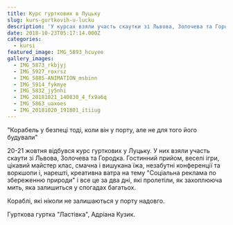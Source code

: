 ```yaml
---
title: Курс гурткових в Луцьку
slug: kurs-gurtkovih-u-lucku
description: 'У курсах взяли участь скаутки зі Львова, Золочева та Городка'
date: 2018-10-23T05:17:14.000Z
categories:
  - kursi
featured_image: IMG_5893_hcuyee
gallery_images:
  - IMG_5873_rkbjyj
  - IMG_5927_roxrsz
  - IMG_5885-ANIMATION_msbinn
  - IMG_5914_fykmye
  - IMG_5832_jy5nhi
  - IMG_20181021_140830_4_fx9a6q
  - IMG_5863_uaxoes
  - IMG_20181020_191801_itiiug
---
```

"Корабель у безпеці тоді, коли він у порту, але не для того його будували"

20-21 жовтня відбувся курс гурткових у Луцьку. У них взяли участь скаути зі Львова, Золочева та Городка. Гостинний прийом, веселі ігри, цікавий майстер клас, смачна і вишукана їжа, незабутні конференції та воркшопи і, нарешті, креативна ватра на тему "Соціальна реклама по збереженню природи" і все це за два дні, які пролетіли, як захоплююча мить, яка залишиться у спогадах багатьох.

Кораблі, які ніколи не залишаються у порту надовго.

Гурткова гуртка "Ластівка", Адріана Кузик.
